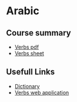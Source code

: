 # Arabic

## Course summary
- [Verbs pdf](https://drive.google.com/file/d/1dHpfJOIa1r0VogvwYBrHL5POOSZjCGYV/view?usp=drivesdk)
- [Verbs sheet](https://docs.google.com/spreadsheets/d/1enUSPCAQaoCScEYp1MKOutDCJttC9yHq6g5Krf4ocFQ/edit?usp=drivesdk)

## Usefull Links
- [Dictionary](https://milon.madrasafree.com/)
- [Verbs web application](https://roadtorecovery.org.il/Spokenarabic/)
